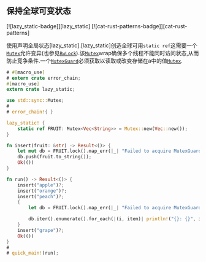 
## 保持全球可变状态

[![lazy_static-badge]][lazy_static] [![cat-rust-patterns-badge]][cat-rust-patterns]

使用声明全局状态[lazy_static].[lazy_static]创造全球可用`static ref`这需要一个[`Mutex`]允许变异(也参见[`RwLock`]).该[`Mutex`]wrap确保多个线程不能同时访问状态,从而防止竞争条件.一个[`MutexGuard`]必须获取以读取或改变存储在a中的值[`Mutex`].

```rust
# #[macro_use]
# extern crate error_chain;
#[macro_use]
extern crate lazy_static;

use std::sync::Mutex;
#
# error_chain!{ }

lazy_static! {
    static ref FRUIT: Mutex<Vec<String>> = Mutex::new(Vec::new());
}

fn insert(fruit: &str) -> Result<()> {
    let mut db = FRUIT.lock().map_err(|_| "Failed to acquire MutexGuard")?;
    db.push(fruit.to_string());
    Ok(())
}

fn run() -> Result<()> {
    insert("apple")?;
    insert("orange")?;
    insert("peach")?;
    {
        let db = FRUIT.lock().map_err(|_| "Failed to acquire MutexGuard")?;

        db.iter().enumerate().for_each(|(i, item)| println!("{}: {}", i, item));
    }
    insert("grape")?;
    Ok(())
}
#
# quick_main!(run);
```

[`mutex`]: https://doc.rust-lang.org/std/sync/struct.Mutex.html

[`mutexguard`]: https://doc.rust-lang.org/std/sync/struct.MutexGuard.html

[`rwlock`]: https://doc.rust-lang.org/std/sync/struct.RwLock.html
